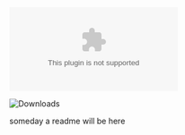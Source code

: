 ![the latest version zip](https://img.shields.io/github/downloads/MarkPearce/beginner-box-coin-puzzle/latest/beginner-box-coin-puzzle.zip)

![Downloads](https://img.shields.io/github/downloads/MarkPearce/beginner-box-coin-puzzle/total)

someday a readme will be here
